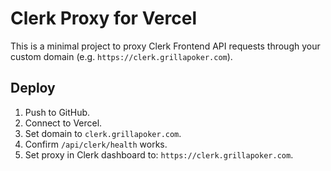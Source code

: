 # Clerk Proxy for Vercel

This is a minimal project to proxy Clerk Frontend API requests through your custom domain (e.g. `https://clerk.grillapoker.com`).

## Deploy

1. Push to GitHub.
2. Connect to Vercel.
3. Set domain to `clerk.grillapoker.com`.
4. Confirm `/api/clerk/health` works.
5. Set proxy in Clerk dashboard to: `https://clerk.grillapoker.com`.
